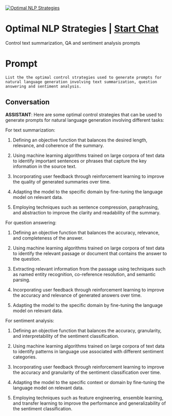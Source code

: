 
[![Optimal NLP Strategies](https://flow-prompt-covers.s3.us-west-1.amazonaws.com/icon/vintage/vint_9.png)](https://gptcall.net/chat.html?data=%7B%22contact%22%3A%7B%22id%22%3A%22h29Z4uxAWe1jq_exl2Kbk%22%2C%22flow%22%3Atrue%7D%7D)
# Optimal NLP Strategies | [Start Chat](https://gptcall.net/chat.html?data=%7B%22contact%22%3A%7B%22id%22%3A%22h29Z4uxAWe1jq_exl2Kbk%22%2C%22flow%22%3Atrue%7D%7D)
Control text summarization, QA and sentiment analysis prompts

# Prompt

```
List the the optimal control strategies used to generate prompts for natural language generation involving text summarization, question answering and sentiment analysis.
```

## Conversation

**ASSISTANT**: Here are some optimal control strategies that can be used to generate prompts for natural language generation involving different tasks:



For text summarization:

1. Defining an objective function that balances the desired length, relevance, and coherence of the summary.

2. Using machine learning algorithms trained on large corpora of text data to identify important sentences or phrases that capture the key information in the source text.

3. Incorporating user feedback through reinforcement learning to improve the quality of generated summaries over time.

4. Adapting the model to the specific domain by fine-tuning the language model on relevant data.

5. Employing techniques such as sentence compression, paraphrasing, and abstraction to improve the clarity and readability of the summary.



For question answering:

1. Defining an objective function that balances the accuracy, relevance, and completeness of the answer.

2. Using machine learning algorithms trained on large corpora of text data to identify the relevant passage or document that contains the answer to the question.

3. Extracting relevant information from the passage using techniques such as named entity recognition, co-reference resolution, and semantic parsing.

4. Incorporating user feedback through reinforcement learning to improve the accuracy and relevance of generated answers over time.

5. Adapting the model to the specific domain by fine-tuning the language model on relevant data.



For sentiment analysis:

1. Defining an objective function that balances the accuracy, granularity, and interpretability of the sentiment classification.

2. Using machine learning algorithms trained on large corpora of text data to identify patterns in language use associated with different sentiment categories.

3. Incorporating user feedback through reinforcement learning to improve the accuracy and granularity of the sentiment classification over time.

4. Adapting the model to the specific context or domain by fine-tuning the language model on relevant data.

5. Employing techniques such as feature engineering, ensemble learning, and transfer learning to improve the performance and generalizability of the sentiment classification.


